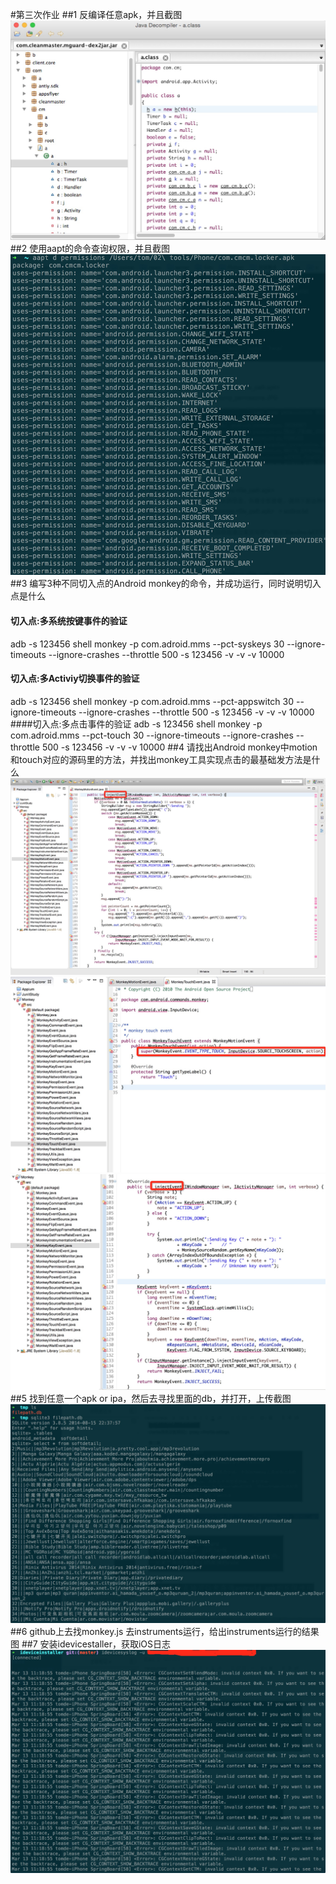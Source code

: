 #第三次作业
##1 反编译任意apk，并且截图
![image](https://github.com/Test-Seven/TangJixu/blob/master/3rd/1.png)
##2 使用aapt的命令查询权限，并且截图
![image](https://github.com/Test-Seven/TangJixu/blob/master/3rd/2.png)
##3 编写3种不同切入点的Android monkey的命令，并成功运行，同时说明切入点是什么
#### 切入点:多系统按键事件的验证	
adb -s 123456 shell monkey -p com.adroid.mms --pct-syskeys 30 --ignore-timeouts --ignore-crashes --throttle 500 -s 123456 -v -v -v 10000
#### 切入点:多Activiy切换事件的验证
adb -s 123456 shell monkey -p com.adroid.mms --pct-appswitch 30 --ignore-timeouts --ignore-crashes --throttle 500 -s 123456 -v -v -v 10000
####切入点:多点击事件的验证
adb -s 123456 shell monkey -p com.adroid.mms --pct-touch 30 --ignore-timeouts --ignore-crashes --throttle 500 -s 123456 -v -v -v 10000
##4 请找出Android monkey中motion和touch对应的源码里的方法，并找出monkey工具实现点击的最基础发方法是什么
![image](https://github.com/Test-Seven/TangJixu/blob/master/3rd/4_1_motion.png)
![image](https://github.com/Test-Seven/TangJixu/blob/master/3rd/4_2_touch.png)
![image](https://github.com/Test-Seven/TangJixu/blob/master/3rd/4_3.png)
##5 找到任意一个apk or ipa，然后去寻找里面的db，并打开，上传截图
![image](https://github.com/Test-Seven/TangJixu/blob/master/3rd/5.png)
##6 github上去找monkey.js 去instruments运行，给出instruments运行的结果图
##7 安装idevicestaller，获取iOS日志
![image](https://github.com/Test-Seven/TangJixu/blob/master/3rd/7.png)

